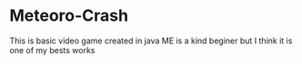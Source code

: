 Meteoro-Crash
=============

This is basic video game created in java ME is a kind beginer but I think it is one of my bests works
